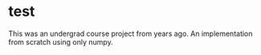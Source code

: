 # test
This was an undergrad course project from years ago. An implementation from scratch using only numpy.
